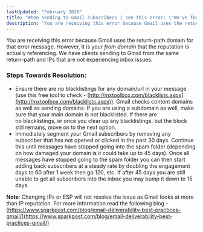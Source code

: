 ```yaml
---
lastUpdated: "February 2020"
title: "When sending to Gmail subscribers I see this error: \"We've found that lots of messages from sparkpostmail.com are spam\""
description: "You are receiving this error because Gmail uses the return path domain for that error message However it is your from domain that the reputation is actually referencing We have clients sending to Gmail from the same return path and I Ps that are not experiencing inbox issues Steps Towards..."
---
```


You are receiving this error because Gmail uses the return-path domain for that error message. However, it is your *from domain*        that the reputation is actually referencing. We have clients sending to Gmail from the same return-path and IPs that are not experiencing inbox issues. 

### Steps Towards Resolution: 

* Ensure there are no blacklistings for any domain/url in your message (use this free tool to check - [http://mxtoolbox.com/blacklists.aspx](http://mxtoolbox.com/blacklists.aspx)). Gmail checks content domains as well as sending domains. If you are using a subdomain as well, make sure that your main domain is not blacklisted. If there are no blacklistings, or once you clear up any blacklistings, but the block still remains, move on to the next option.
* Immediately segment your Gmail subscribers by removing any subscriber that has not opened or clicked in the past 30 days. Continue this until messages have stopped going into the spam folder (depending on how damaged your domain is it could take up to 45 days). Once all messages have stopped going to the spam folder you can then start adding back subscribers at a steady rate by doubling the engagement days to 60 after 1 week then go 120, etc. If after 45 days you are still unable to get all subscribers into the inbox you may bump it down to 15 days.

**Note**: Changing IPs or ESP will not resolve the issue as Gmail looks at more than IP reputation. For more information read the following blog - [https://www.sparkpost.com/blog/email-deliverability-best-practices-gmail/](https://www.sparkpost.com/blog/email-deliverability-best-practices-gmail/)
